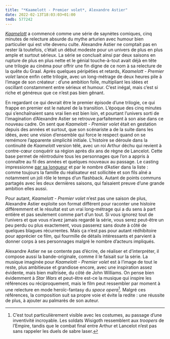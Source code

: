 ```yaml
---
title: "*Kaamelott - Premier volet*, Alexandre Astier"
date: 2022-02-13T18:03:03+01:00
tmdb: 577242 
---
```


[*Kaamelott*](https://voiretmanger.fr/kaamelott-astier/) a commencé comme une série de saynètes comiques, cinq minutes de relecture absurde du mythe arturien avec humour bien particulier qui est vite devenu culte. Alexandre Astier ne comptait pas en rester là toutefois, c’était un début modeste pour un univers de plus en plus ample et surtout sérieux. La série se concluait ainsi par deux saisons en rupture de plus en plus nette et le génial touche-à-tout avait déjà en tête une trilogie au cinéma pour offrir une fin digne de ce nom à sa relecture de la quête du Graal. Après quelques péripéties et retards, *Kaamelott - Premier volet* lance enfin cette trilogie, avec un long-métrage de deux heures pile à l’image de son créateur : d’une ambition folle, multipliant les idées et oscillant constamment entre sérieux et humour. C’est inégal, mais c’est si riche et généreux que ce n’est pas bien gênant.

En regardant ce qui devrait être le premier épisode d’une trilogie, ce qui frappe en premier est le naturel de la transition. L’époque des cinq minutes qui s’enchaînaient sans vrai lien est bien loin, et pourtant l’univers sorti de l’imagination d’Alexandre Astier se retrouve parfaitement à son aise dans ce nouveau cadre. On sent que *Kaamelott - Premier volet* était en gestation depuis des années et surtout, que son scénariste a de la suite dans les idées, avec une vision d’ensemble qui force le respect quand on se remémore l’apparente simplicité initiale. L’histoire se déroule dans la continuité de *Kaamelott* version télé, avec un roi Arthur déchu qui revient à contre-cœur conquérir sa région après dix ans de règne de Lancelot. Cette base permet de réintroduire tous les personnages que l’on a appris à connaître au fil des années et quelques nouveaux au passage. Le casting impressionne [par sa longueur](https://fr.wikipedia.org/wiki/Kaamelott_:_Premier_Volet#Distribution) et par le nombre d’Astier dans la liste : comme toujours la famille du réalisateur est sollicitée et son fils aîné a notamment un joli rôle le temps d’un flashback. Autant de points communs partagés avec les deux dernières saisons, qui faisaient preuve d’une grande ambition elles aussi.

Pour autant, *Kaamelott - Premier volet* n’est pas une saison de plus, Alexandre Astier exploite son format différent pour raconter une histoire différemment et le résultat est un vrai long-métrage qui a du sens à part entière et pas seulement comme part d’un tout. Si vous ignorez tout de l’univers et que vous n’avez jamais regardé la série, vous serez peut-être un peu perdu ou plus exactement, vous passerez sans doute à côté de quelques blagues récurrentes. Mais ça n’est pas pour autant rédhibitoire pour apprécier ce film, qui fourmille de détails intéressants et parvient à donner corps à ses personnages malgré le nombre d’acteurs impliqués. 

Alexandre Astier ne se contente pas d’écrire, de réaliser et d’interpréter, il compose aussi la bande-originale, comme il le faisait sur la série. La musique imaginée pour *Kaamelott - Premier volet* est à l’image de tout le reste, plus ambitieuse et grandiose encore, avec une inspiration assez évidente, mais bien maîtrisée, du côté de John Williams. On pense bien évidemment à *Star Wars* et peut-être est-ce la musique qui inspire les références ou réciproquement, mais le film peut ressembler par moment à une relecture en mode heroïc-fantasy du *space opera*[^1]. Malgré ces références, la composition suit sa propre voie et évite la redite : une réussite de plus, à ajouter au palmarès de son auteur. 


[^1]: C’est tout particulièrement visible avec les costumes, au passage d’une inventivité incroyable. Les soldats Wisigoth ressemblent aux *troopers* de l’Empire, tandis que le combat final entre Arthur et Lancelot n’est pas sans rappeler les duels de sabre laser.
